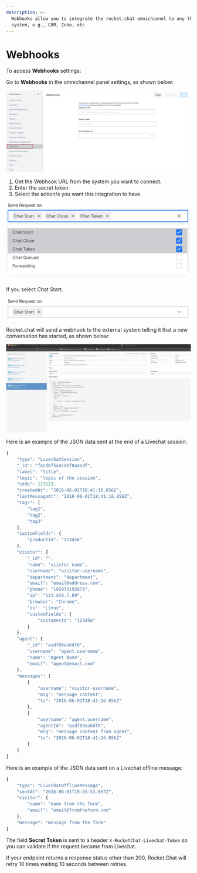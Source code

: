 ```yaml
---
description: >-
  Webhooks allow you to integrate the rocket.chat omnichannel to any third-party
  system, e.g., CRM, Zoho, etc
---
```


# Webhooks

To access **Webhooks** settings:

Go to **Webhooks** in the omnichannel panel settings, as shown below:

![](../../../.gitbook/assets/0%20%2814%29.png)

1. Get the Webhook URL from the system you want to connect.
2. Enter the secret token.
3. Select the action/s you want this integration to have.

![](../../../.gitbook/assets/1%20%2814%29.png)

If you select Chat Start.

![](../../../.gitbook/assets/2%20%2813%29.png)

Rocket.chat will send a webhook to the external system telling it that a new conversation has started, as shown below:

![](../../../.gitbook/assets/3%20%2813%29.png)

Here is an example of the JSON data sent at the end of a Livechat session:

```javascript
{
    "type": "LivechatSession",
    "_id": "fasd6f5a4sd6f8a4sdf",
    "label": "title",
    "topic": "topic of the session",
    "code": 123123,
    "createdAt": "2016-06-01T18:41:16.856Z",
    "lastMessageAt": "2016-06-01T18:41:16.856Z",
    "tags": [
        "tag1",
        "tag2",
        "tag3"
    ],
    "customFields": {
        "productId": "123456"
    },
    "visitor": {
        "_id": "",
        "name": "viistor name",
        "username": "visitor-username",
        "department": "department",
        "email": "email@address.com",
        "phone": "192873192873",
        "ip": "123.456.7.89",
        "browser": "Chrome",
        "os": "Linux",
        "customFields": {
            "customerId": "123456"
        }
    },
    "agent": {
        "_id": "asdf89as6df8",
        "username": "agent.username",
        "name": "Agent Name",
        "email": "agent@email.com"
    },
    "messages": [
        {
            "username": "visitor-username",
            "msg": "message content",
            "ts": "2016-06-01T18:41:16.856Z"
        },
        {
            "username": "agent.username",
            "agentId": "asdf89as6df8",
            "msg": "message content from agent",
            "ts": "2016-06-01T18:41:16.856Z"
        }
    ]
}
```

Here is an example of the JSON data sent on a Livechat offline message:

```javascript
{
    "type": "LivechatOfflineMessage",
    "sentAt": "2016-06-01T19:55:53.867Z",
    "visitor": {
        "name": "name from the form",
        "email": "email@fromtheform.com"
    },
    "message": "message from the form"
}
```

The field **Secret Token** is sent to a header `X-RocketChat-Livechat-Token` so you can validate if the request became from  Livechat.

If your endpoint returns a response status other than 200, Rocket.Chat will retry 10 times waiting 10 seconds between retries.

